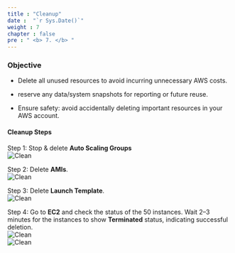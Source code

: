 ```yaml
---
title : "Cleanup"
date :  "`r Sys.Date()`" 
weight : 7 
chapter : false
pre : " <b> 7. </b> "
---
```


### Objective
- Delete all unused resources to avoid incurring unnecessary AWS costs.

- reserve any data/system snapshots for reporting or future reuse.

- Ensure safety: avoid accidentally deleting important resources in your AWS account.

#### Cleanup Steps
Step 1: Stop & delete **Auto Scaling Groups**  
![Clean](/images/7.Cleanup/delete-1.png)  

Step 2: Delete **AMIs**.  
![Clean](/images/7.Cleanup/delete-2.png)  

Step 3: Delete **Launch Template**.  
![Clean](/images/7.Cleanup/delete-3.png)  

Step 4: Go to **EC2** and check the status of the 50 instances. Wait 2–3 minutes for the instances to show **Terminated** status, indicating successful deletion.  
![Clean](/images/7.Cleanup/delete-4-1.png)  
![Clean](/images/7.Cleanup/delete-4.png)  
